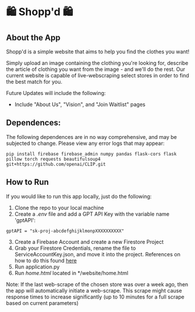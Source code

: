 # 🛍️ Shopp'd 🛍️

## About the App
Shopp'd is a simple website that aims to help you find the clothes you want! 

Simply upload an image containing the clothing you're looking for, describe the article of clothing you want from the image - and we'll do the rest. Our current website is capable of live-webscraping select stores in order to find the best match for you.

Future Updates will include the following:
- Include "About Us", "Vision", and "Join Waitlist" pages

## Dependences:
The following dependences are in no way comprehensive, and may be subjected to change. Please view any error logs that may appear:

```pip install firebase firebase_admin numpy pandas flask-cors flask pillow torch requests beautifulsoup4 git+https://github.com/openai/CLIP.git```

## How to Run
If you would like to run this app locally, just do the following:

1. Clone the repo to your local machine
2. Create a *.env* file and add a GPT API Key with the variable name 'gptAPI':

``` 
gptAPI = "sk-proj-abcdefghijklmonpXXXXXXXXXX"
```
3. Create a Firebase Account and create a new Firestore Project
4. Grab your Firestore Credentials, rename the file to ServiceAccountKey.json, and move it into the project. References on how to do this found [here](https://www.youtube.com/watch?v=yylnC3dr_no&t=321s)
5. Run application.py
6. Run *home.html* located in */website/home.html

Note: If the last web-scrape of the chosen store was over a week ago, then the app will automatically initiate a web-scrape. This scrape might cause response times to increase significantly (up to 10 minutes for a full scrape based on current parameters)

